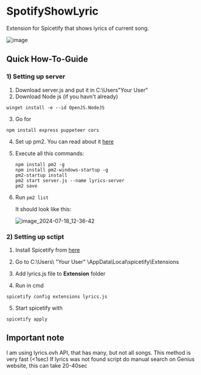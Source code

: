 # SpotifyShowLyric
Extension for Spicetify that shows lyrics of current song.

![image](https://github.com/user-attachments/assets/19afd468-6ee4-4f25-96e3-ab5bc9843adc)


## Quick How-To-Guide
### 1) Setting up server
1. Download server.js and put it in C:\Users\"Your User"
2. Download Node js (if you havn't already)
```
winget install -e --id OpenJS.NodeJS
```
3. Go for
```
npm install express puppeteer cors
```
4. Set up pm2. You can read about it [here](https://pm2.keymetrics.io/docs/usage/quick-start/)
5. Execute all this commands: 
   ```
   npm install pm2 -g
   npm install pm2-windows-startup -g
   pm2-startup install
   pm2 start server.js --name lyrics-server
   pm2 save
   ```
6. Run ```pm2 list```
   
   It should look like this:

   
   ![image_2024-07-18_12-36-42](https://github.com/user-attachments/assets/e5714707-75d9-403b-8f91-98efc2e7d874)

### 2) Setting up sctipt
1. Install Spicetify from [here](https://spicetify.app/docs/getting-started)
   
2. Go to C:\Users\ "Your User" \AppData\Local\spicetify\Extensions
   
3. Add lyrics.js file to **Extension** folder
   
4. Run in cmd
```
spicetify config extensions lyrics.js
```
5. Start spicetify with
```
spicetify apply
```


## Important note
I am using lyrics.ovh API, that has many, but not all songs. This method is very fast (<1sec)
If lyrics was not found script do manual search on Genius website, this can take 20-40sec
